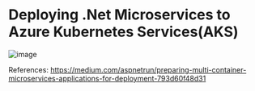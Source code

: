 # Deploying .Net Microservices to Azure Kubernetes Services(AKS)  
![image](https://user-images.githubusercontent.com/13543372/236958430-a1e3116d-fca8-4742-8080-91e03709e77b.png)  

References: https://medium.com/aspnetrun/preparing-multi-container-microservices-applications-for-deployment-793d60f48d31  
